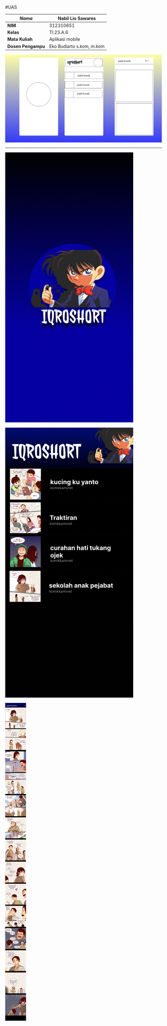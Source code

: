 #UAS

| *Nama*             |     Nabil Lio Sawares      |
| -------------------|----------------------------|
| **NIM**            |          312310651         |
| **Kelas**          |          TI.23.A.6         |
| **Mata Kuliah**    |      Aplikasi mobile       |
| **Dosen Pengampu** | Eko Budiarto s.kom, m.kom  |


![image](mockup.jpg)
<hr>

![image](loading.png)

![image](home.png)

![image](isi.png)
